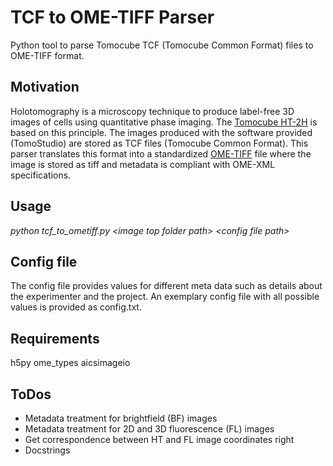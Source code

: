 # TCF to OME-TIFF Parser
Python tool to parse Tomocube TCF (Tomocube Common Format) files to OME-TIFF format.

## Motivation
Holotomography is a microscopy technique to produce label-free 3D images of cells using quantitative phase imaging. The [Tomocube HT-2H](https://www.tomocube.com/product/ht-series/#HT_series_cont) is based on this principle. The images produced with the software provided (TomoStudio) are stored as TCF files (Tomocube Common Format). This parser translates this format into a standardized [OME-TIFF](https://docs.openmicroscopy.org/ome-model/5.6.3/ome-tiff/) file where the image is stored as tiff and metadata is compliant with OME-XML specifications.

## Usage
_python tcf_to_ometiff.py \<image top folder path\> \<config file path\>_

## Config file
The config file provides values for different meta data such as details about the experimenter and the project. An exemplary config file with all possible values is provided as config.txt.

## Requirements
h5py
ome_types
aicsimageio
  
## ToDos
- Metadata treatment for brightfield (BF) images
- Metadata treatment for 2D and 3D fluorescence (FL) images
- Get correspondence between HT and FL image coordinates right
- Docstrings
